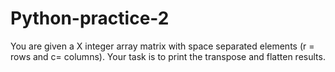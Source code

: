 # Python-practice-2
You are given a X integer array matrix with space separated elements (r = rows and  c= columns). Your task is to print the transpose and flatten results.
